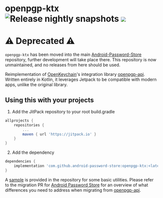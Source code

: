 # openpgp-ktx ![Release nightly snapshots](https://github.com/android-password-store/openpgp-ktx/workflows/Release%20nightly%20snapshots/badge.svg) [![](https://jitpack.io/v/android-password-store/openpgp-ktx.svg)](https://jitpack.io/#android-password-store/openpgp-ktx)

# :warning: Deprecated :warning:

`openpgp-ktx` has been moved into the main [Android-Password-Store](https://github.com/Android-Password-Store/android-password-store) repository, further development will take place there. This repository is now unmaintained, and no releases from here should be used.

Reimplementation of [OpenKeychain]'s integration library [openpgp-api]. Written entirely in Kotlin, it leverages Jetpack to be compatible with modern apps, unlike the original library.

## Using this with your projects

1. Add the JitPack repository to your root build.gradle

```gradle
allprojects {
    repositories {
        ...
        maven { url 'https://jitpack.io' }
    }
}
```

2. Add the dependency

```gradle
dependencies {
    implementation 'com.github.android-password-store:openpgp-ktx:<latest-version>'
}
```

A [sample](sample/) is provided in the repository for some basic utilities. Please refer to the migration PR for [Android Password Store](https://github.com/android-password-store/Android-Password-Store/pull/565) for an overview of what differences you need to address when migrating from [openpgp-api].

[OpenKeychain]: https://github.com/open-keychain/open-keychain
[openpgp-api]: https://github.com/open-keychain/openpgp-api

